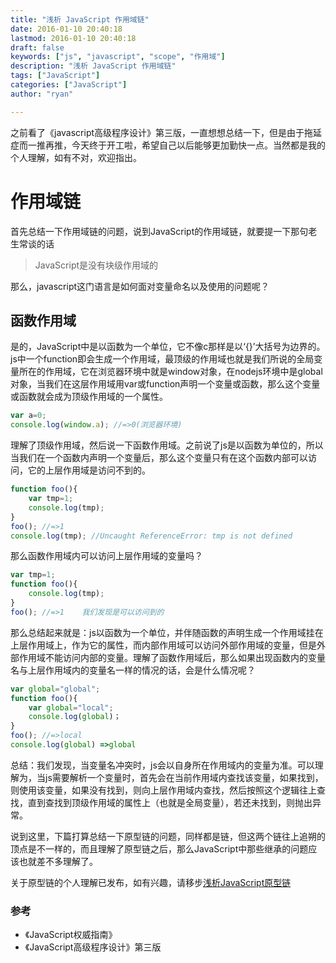 ```yaml
---
title: "浅析 JavaScript 作用域链"
date: 2016-01-10 20:40:18
lastmod: 2016-01-10 20:40:18
draft: false
keywords: ["js", "javascript", "scope", "作用域"]
description: "浅析 JavaScript 作用域链"
tags: ["JavaScript"]
categories: ["JavaScript"]
author: "ryan"

---
```


之前看了《javascript高级程序设计》第三版，一直想想总结一下，但是由于拖延症而一推再推，今天终于开工啦，希望自己以后能够更加勤快一点。当然都是我的个人理解，如有不对，欢迎指出。

# 作用域链

首先总结一下作用域链的问题，说到JavaScript的作用域链，就要提一下那句老生常谈的话

> JavaScript是没有块级作用域的

那么，javascript这门语言是如何面对变量命名以及使用的问题呢？

## 函数作用域

是的，JavaScript中是以函数为一个单位，它不像c那样是以‘{}’大括号为边界的。js中一个function即会生成一个作用域，最顶级的作用域也就是我们所说的全局变量所在的作用域，它在浏览器环境中就是window对象，在nodejs环境中是global对象，当我们在这层作用域用var或function声明一个变量或函数，那么这个变量或函数就会成为顶级作用域的一个属性。

```js
var a=0;
console.log(window.a); //=>0(浏览器环境)
```

理解了顶级作用域，然后说一下函数作用域。之前说了js是以函数为单位的，所以当我们在一个函数内声明一个变量后，那么这个变量只有在这个函数内部可以访问，它的上层作用域是访问不到的。

```js
function foo(){
	var tmp=1;
	console.log(tmp);
}
foo(); //=>1
console.log(tmp); //Uncaught ReferenceError: tmp is not defined
```

那么函数作用域内可以访问上层作用域的变量吗？

```js
var tmp=1;
function foo(){
	console.log(tmp);
}
foo(); //=>1	我们发现是可以访问到的
```

那么总结起来就是：js以函数为一个单位，并伴随函数的声明生成一个作用域挂在上层作用域上，作为它的属性，而内部作用域可以访问外部作用域的变量，但是外部作用域不能访问内部的变量。理解了函数作用域后，那么如果出现函数内的变量名与上层作用域内的变量名一样的情况的话，会是什么情况呢？

```js
var global="global";
function foo(){
	var global="local";
	console.log(global)；
}
foo(); //=>local
console.log(global) =>global
```

总结：我们发现，当变量名冲突时，js会以自身所在作用域内的变量为准。可以理解为，当js需要解析一个变量时，首先会在当前作用域内查找该变量，如果找到，则使用该变量，如果没有找到，则向上层作用域内查找，然后按照这个逻辑往上查找，直到查找到顶级作用域的属性上（也就是全局变量），若还未找到，则抛出异常。

说到这里，下篇打算总结一下原型链的问题，同样都是链，但这两个链往上追朔的顶点是不一样的，而且理解了原型链之后，那么JavaScript中那些继承的问题应该也就差不多理解了。

关于原型链的个人理解已发布，如有兴趣，请移步[浅析JavaScript原型链](/post/js-scope-extend)

### 参考

- 《JavaScript权威指南》
- 《JavaScript高级程序设计》第三版
